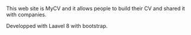 This web site is MyCV and it allows people to build their CV and shared it with companies.

Developped with Laavel 8 with bootstrap.

